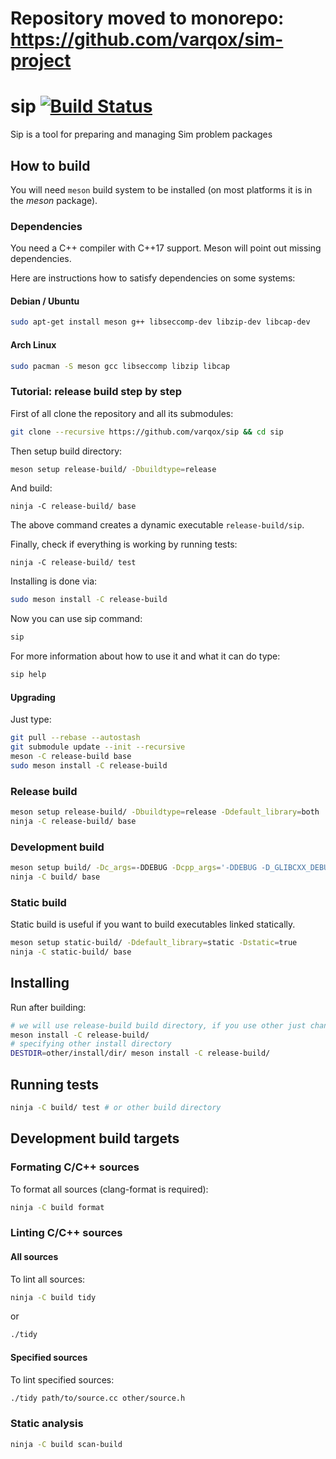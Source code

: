 # Repository moved to monorepo: https://github.com/varqox/sim-project

# sip [![Build Status](https://travis-ci.org/varqox/sip.svg)](https://travis-ci.org/varqox/sip)

Sip is a tool for preparing and managing Sim problem packages

## How to build

You will need `meson` build system to be installed (on most platforms it is in the _meson_ package).

### Dependencies
You need a C++ compiler with C++17 support. Meson will point out missing dependencies.

Here are instructions how to satisfy dependencies on some systems:
#### Debian / Ubuntu

```sh
sudo apt-get install meson g++ libseccomp-dev libzip-dev libcap-dev
```

#### Arch Linux

```sh
sudo pacman -S meson gcc libseccomp libzip libcap
```

### Tutorial: release build step by step
First of all clone the repository and all its submodules:
```sh
git clone --recursive https://github.com/varqox/sip && cd sip
```
Then setup build directory:
```sh
meson setup release-build/ -Dbuildtype=release
```
And build:
```
ninja -C release-build/ base
```
The above command creates a dynamic executable `release-build/sip`.

Finally, check if everything is working by running tests:
```
ninja -C release-build/ test
```

Installing is done via:
```sh
sudo meson install -C release-build
```

Now you can use sip command:
```sh
sip
```

For more information about how to use it and what it can do type:
```sh
sip help
```
#### Upgrading
Just type:

```sh
git pull --rebase --autostash
git submodule update --init --recursive
meson -C release-build base
sudo meson install -C release-build
```

### Release build
```sh
meson setup release-build/ -Dbuildtype=release -Ddefault_library=both
ninja -C release-build/ base
```

### Development build
```sh
meson setup build/ -Dc_args=-DDEBUG -Dcpp_args='-DDEBUG -D_GLIBCXX_DEBUG' -Db_sanitize=undefined -Db_lundef=false
ninja -C build/ base
```

### Static build
Static build is useful if you want to build executables linked statically.
```sh
meson setup static-build/ -Ddefault_library=static -Dstatic=true
ninja -C static-build/ base
```

## Installing
Run after building:
```sh
# we will use release-build build directory, if you use other just change all release-build below
meson install -C release-build/
# specifying other install directory
DESTDIR=other/install/dir/ meson install -C release-build/
```

## Running tests
```sh
ninja -C build/ test # or other build directory
```

## Development build targets

### Formating C/C++ sources
To format all sources (clang-format is required):
```sh
ninja -C build format
```

### Linting C/C++ sources

#### All sources
To lint all sources:
```sh
ninja -C build tidy
```
or
```sh
./tidy
```

#### Specified sources
To lint specified sources:
```sh
./tidy path/to/source.cc other/source.h
```

### Static analysis
```sh
ninja -C build scan-build
```
